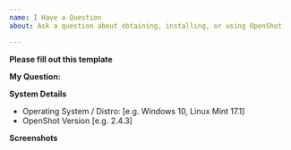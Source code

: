 ```yaml
---
name: I Have a Question
about: Ask a question about obtaining, installing, or using OpenShot

---
```


**Please fill out this template** 

<!--Give your question a descriptive title so that others will be able to understand at a glance how they can help. Then, explain in more detail under "My Question" below -->

**My Question:**




<!-- Please replace the following text in square brackets with details about your system -->

**System Details**
 - Operating System / Distro: [e.g. Windows 10, Linux Mint 17.1]
 - OpenShot Version [e.g. 2.4.3]

**Screenshots**
<!-- If applicable, add screenshots to help illustrate your question. You can include screenshots by copy/pasting them here, dragging-and-dropping into this form, or clicking below and loading images saved to your computer. All images are public, so please don't post screenshots containing personal information. -->
